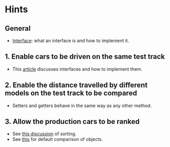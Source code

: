 # Hints

## General

- [Interface][interfaces]: what an interface is and how to implement it.

## 1. Enable cars to be driven on the same test track

- This [article][interfaces] discusses interfaces and how to implement them.

## 2. Enable the distance travelled by different models on the test track to be compared

- Setters and getters behave in the same way as any other method.

## 3. Allow the production cars to be ranked

- See [this discussion][sort] of sorting.
- See [this][comparable] for default comparison of objects.

[interfaces]: https://docs.oracle.com/javase/tutorial/java/concepts/interface.html
[sort]: https://docs.oracle.com/javase/7/docs/api/java/util/Collections.html
[comparable]: https://docs.oracle.com/javase/8/docs/api/java/lang/Comparable.html
